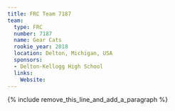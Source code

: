 ```yaml
---
title: FRC Team 7187
team:
  type: FRC
  number: 7187
  name: Gear Cats
  rookie_year: 2018
  location: Delton, Michigan, USA
  sponsors:
  - Delton-Kellogg High School
  links:
    Website:
---
```


{% include remove_this_line_and_add_a_paragraph %}